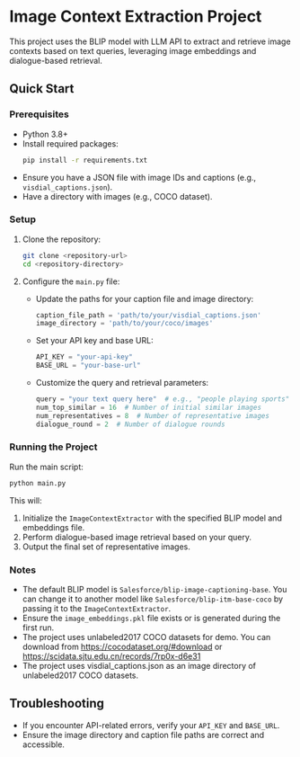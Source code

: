 # Image Context Extraction Project

This project uses the BLIP model with LLM API to extract and retrieve image contexts based on text queries, leveraging image embeddings and dialogue-based retrieval.

## Quick Start

### Prerequisites
- Python 3.8+
- Install required packages:
  ```bash
  pip install -r requirements.txt
  ```
- Ensure you have a JSON file with image IDs and captions (e.g., `visdial_captions.json`).
- Have a directory with images (e.g., COCO dataset).

### Setup
1. Clone the repository:
   ```bash
   git clone <repository-url>
   cd <repository-directory>
   ```

2. Configure the `main.py` file:
   - Update the paths for your caption file and image directory:
     ```python
     caption_file_path = 'path/to/your/visdial_captions.json'
     image_directory = 'path/to/your/coco/images'
     ```
   - Set your API key and base URL:
     ```python
     API_KEY = "your-api-key"
     BASE_URL = "your-base-url"
     ```
   - Customize the query and retrieval parameters:
     ```python
     query = "your text query here"  # e.g., "people playing sports"
     num_top_similar = 16  # Number of initial similar images
     num_representatives = 8  # Number of representative images
     dialogue_round = 2  # Number of dialogue rounds
     ```

### Running the Project
Run the main script:
```bash
python main.py
```

This will:
1. Initialize the `ImageContextExtractor` with the specified BLIP model and embeddings file.
2. Perform dialogue-based image retrieval based on your query.
3. Output the final set of representative images.

### Notes
- The default BLIP model is `Salesforce/blip-image-captioning-base`. You can change it to another model like `Salesforce/blip-itm-base-coco` by passing it to the `ImageContextExtractor`.
- Ensure the `image_embeddings.pkl` file exists or is generated during the first run.
- The project uses unlabeled2017 COCO datasets for demo. You can download from https://cocodataset.org/#download or https://scidata.sjtu.edu.cn/records/7rp0x-d6e31
- The project uses visdial_captions.json as an image directory of unlabeled2017 COCO datasets. 

## Troubleshooting
- If you encounter API-related errors, verify your `API_KEY` and `BASE_URL`.
- Ensure the image directory and caption file paths are correct and accessible.
